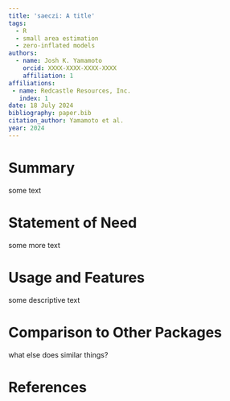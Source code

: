 ```yaml
---
title: 'saeczi: A title'
tags:
  - R
  - small area estimation
  - zero-inflated models
authors:
  - name: Josh K. Yamamoto
    orcid: XXXX-XXXX-XXXX-XXXX
    affiliation: 1
affiliations:
 - name: Redcastle Resources, Inc.
   index: 1
date: 18 July 2024
bibliography: paper.bib
citation_author: Yamamoto et al.
year: 2024
---
```


# Summary

some text

# Statement of Need

some more text

# Usage and Features

some descriptive text

# Comparison to Other Packages

what else does similar things? 

# References

